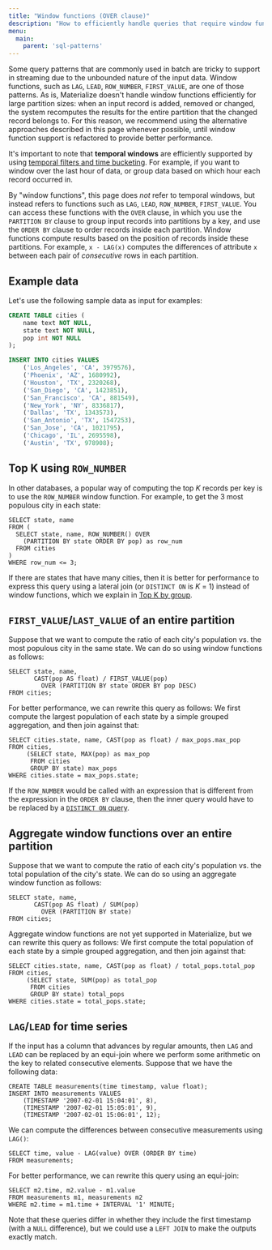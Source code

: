 ```yaml
---
title: "Window functions (OVER clause)"
description: "How to efficiently handle queries that require window functions in Materialize."
menu:
  main:
    parent: 'sql-patterns'
---
```


Some query patterns that are commonly used in batch are tricky to support in streaming due to the unbounded nature of the input data. Window functions, such as `LAG`, `LEAD`, `ROW_NUMBER`, `FIRST_VALUE`, are one of those patterns.
As is, Materialize doesn't handle window functions efficiently for large partition sizes: when an input record is added, removed or changed, the system recomputes the results for the entire partition that the changed record belongs to. For this reason, we recommend using the alternative approaches described in this page whenever possible, until window function support is refactored to provide better performance.

It's important to note that **temporal windows** are efficiently supported by using [temporal filters and time bucketing](/sql/patterns/temporal-filters). For example, if you want to window over the last hour of data, or group data based on which hour each record occurred in.

By "window functions", this page does _not_ refer to temporal windows, but instead refers to functions such as `LAG`, `LEAD`, `ROW_NUMBER`, `FIRST_VALUE`. You can access these functions with the `OVER` clause, in which you use the `PARTITION BY` clause to group input records into partitions by a key, and use the `ORDER BY` clause to order records inside each partition. Window functions compute results based on the position of records inside these partitions. For example, `x - LAG(x)` computes the differences of attribute `x` between each pair of _consecutive_ rows in each partition.

## Example data

Let's use the following sample data as input for examples:

```sql
CREATE TABLE cities (
    name text NOT NULL,
    state text NOT NULL,
    pop int NOT NULL
);

INSERT INTO cities VALUES
    ('Los_Angeles', 'CA', 3979576),
    ('Phoenix', 'AZ', 1680992),
    ('Houston', 'TX', 2320268),
    ('San_Diego', 'CA', 1423851),
    ('San_Francisco', 'CA', 881549),
    ('New_York', 'NY', 8336817),
    ('Dallas', 'TX', 1343573),
    ('San_Antonio', 'TX', 1547253),
    ('San_Jose', 'CA', 1021795),
    ('Chicago', 'IL', 2695598),
    ('Austin', 'TX', 978908);
```

## Top K using `ROW_NUMBER`

In other databases, a popular way of computing the top _K_ records per key is to use the `ROW_NUMBER` window function. For example, to get the 3 most populous city in each state:
```
SELECT state, name
FROM (
  SELECT state, name, ROW_NUMBER() OVER
    (PARTITION BY state ORDER BY pop) as row_num
  FROM cities
)
WHERE row_num <= 3;
```

If there are states that have many cities, then it is better for performance to express this query using a lateral join (or `DISTINCT ON` is _K_ = 1) instead of window functions, which we explain in [Top K by group](/sql/patterns/top-k).

## `FIRST_VALUE`/`LAST_VALUE` of an entire partition

Suppose that we want to compute the ratio of each city's population vs. the most populous city in the same state. We can do so using window functions as follows:
```
SELECT state, name,
       CAST(pop AS float) / FIRST_VALUE(pop)
         OVER (PARTITION BY state ORDER BY pop DESC)
FROM cities;
```

For better performance, we can rewrite this query as follows: We first compute the largest population of each state by a simple grouped aggregation, and then join against that:

```
SELECT cities.state, name, CAST(pop as float) / max_pops.max_pop
FROM cities,
     (SELECT state, MAX(pop) as max_pop
      FROM cities
      GROUP BY state) max_pops
WHERE cities.state = max_pops.state;
```

If the `ROW_NUMBER` would be called with an expression that is different from the expression in the `ORDER BY` clause, then the inner query would have to be replaced by a [`DISTINCT ON` query](/sql/patterns/top-k).

## Aggregate window functions over an entire partition

Suppose that we want to compute the ratio of each city's population vs. the total population of the city's state. We can do so using an aggregate window function as follows:

```
SELECT state, name,
       CAST(pop AS float) / SUM(pop)
         OVER (PARTITION BY state)
FROM cities;
```

Aggregate window functions are not yet supported in Materialize, but we can rewrite this query as follows: We first compute the total population of each state by a simple grouped aggregation, and then join against that:

```
SELECT cities.state, name, CAST(pop as float) / total_pops.total_pop
FROM cities,
     (SELECT state, SUM(pop) as total_pop
      FROM cities
      GROUP BY state) total_pops
WHERE cities.state = total_pops.state;
```

## `LAG`/`LEAD` for time series

If the input has a column that advances by regular amounts, then `LAG` and `LEAD` can be replaced by an equi-join where we perform some arithmetic on the key to related consecutive elements. Suppose that we have the following data:

```
CREATE TABLE measurements(time timestamp, value float);
INSERT INTO measurements VALUES
    (TIMESTAMP '2007-02-01 15:04:01', 8),
    (TIMESTAMP '2007-02-01 15:05:01', 9),
    (TIMESTAMP '2007-02-01 15:06:01', 12);
```

We can compute the differences between consecutive measurements using `LAG()`:
```
SELECT time, value - LAG(value) OVER (ORDER BY time)
FROM measurements;
```

For better performance, we can rewrite this query using an equi-join:

```
SELECT m2.time, m2.value - m1.value
FROM measurements m1, measurements m2
WHERE m2.time = m1.time + INTERVAL '1' MINUTE;
```

Note that these queries differ in whether they include the first timestamp (with a `NULL` difference), but we could use a `LEFT JOIN` to make the outputs exactly match.
